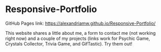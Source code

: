 # Responsive-Portfolio

GitHub Pages link: https://alexandriamw.github.io/Responsive-Portfolio/

This website shares a little about me, a form to contact me (not working right now) and a couple of my projects (links work for Psychic Game, Crystals Collector, Trivia Game, and GifTastic). Try them out!